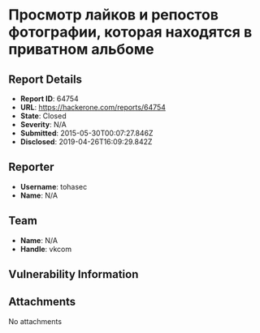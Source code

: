 # Просмотр лайков и репостов фотографии, которая находятся в приватном альбоме

## Report Details
- **Report ID**: 64754
- **URL**: https://hackerone.com/reports/64754
- **State**: Closed
- **Severity**: N/A
- **Submitted**: 2015-05-30T00:07:27.846Z
- **Disclosed**: 2019-04-26T16:09:29.842Z

## Reporter
- **Username**: tohasec
- **Name**: N/A

## Team
- **Name**: N/A
- **Handle**: vkcom

## Vulnerability Information


## Attachments
No attachments

